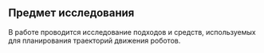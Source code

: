## Предмет исследования
В работе проводится исследование подходов и средств, используемых для планирования траекторий движения роботов.
